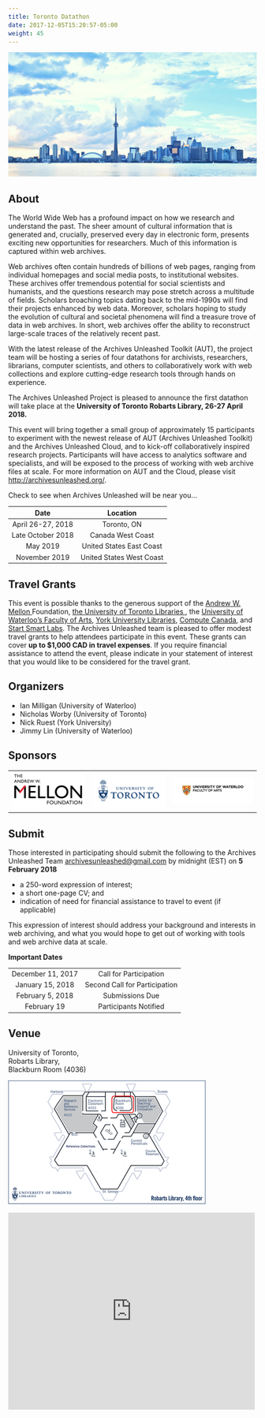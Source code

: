 ```yaml
---
title: Toronto Datathon
date: 2017-12-05T15:20:57-05:00
weight: 45
---
```


![Toronto Skyline](/images/toronto-skyline.png)

## About

The World Wide Web has a profound impact on how we research and understand the past. The sheer amount of cultural information that is generated and, crucially, preserved every day in electronic form, presents exciting new opportunities for researchers. Much of this information is captured within web archives.

Web archives often contain hundreds of billions of web pages, ranging from individual homepages and social media posts, to institutional websites. These archives offer tremendous potential for social scientists and humanists, and the questions research may pose stretch across a multitude of fields. Scholars broaching topics dating back to the mid-1990s will find their projects enhanced by web data. Moreover, scholars hoping to study the evolution of cultural and societal phenomena will find a treasure trove of data in web archives. In short, web archives offer the ability to reconstruct large-scale traces of the relatively recent past.

With the latest release of the Archives Unleashed Toolkit (AUT), the project team will be hosting a series of four datathons for archivists, researchers, librarians, computer scientists, and others to collaboratively work with web collections and explore cutting-edge research tools through hands on experience.

The Archives Unleashed Project is pleased to announce the first datathon will take place at the **University of Toronto Robarts Library, 26-27 April 2018.**

This event will bring together a small group of approximately 15 participants to experiment with the newest release of AUT (Archives Unleashed Toolkit) and the Archives Unleashed Cloud, and to kick-off collaboratively inspired research projects. Participants will have access to analytics software and specialists, and will be exposed to the process of working with web archive files at scale. For more information on AUT and the Cloud, please visit http://archivesunleashed.org/. 

Check to see when Archives Unleashed will be near you… 

|        Date       |         Location         |
|:-----------------:|:------------------------:|
| April 26-27, 2018 | Toronto, ON              |
| Late October 2018 | Canada West Coast        |
| May 2019          | United States East Coast |
| November 2019     | United States West Coast |

## Travel Grants

 This event is possible thanks to the generous support of the <a href="https://mellon.org/"> Andrew W. Mellon </a>Foundation, <a href="https://onesearch.library.utoronto.ca/about">the University of Toronto Libraries </a>, the <a href="https://uwaterloo.ca/arts/">University of Waterloo’s Faculty of Arts</a>, [York University Libraries](https://www.library.yorku.ca/web/), [Compute Canada](https://www.computecanada.ca), and [Start Smart Labs](http://www.startsmartlabs.com). The Archives Unleashed team is pleased to offer modest travel grants to help attendees participate in this event. These grants can cover **up to $1,000 CAD in travel expenses**. If you require financial assistance to attend the event, please indicate in your statement of interest that you would like to be considered for the travel grant.

## Organizers

* Ian Milligan (University of Waterloo)
* Nicholas Worby (University of Toronto)
* Nick Ruest (York University)
* Jimmy Lin (University of Waterloo)


## Sponsors

|                                              |                                    |                                             |
|----------------------------------------------|------------------------------------|---------------------------------------------|
| ![alt text](/images/mellon-logo-600x300.png) | ![alt text](/images/uoft-logo-600x200.png) | ![alt text](/images/waterloo-arts-logo-600x200.png) |

## Submit

Those interested in participating should submit the following to the Archives Unleashed Team [archivesunleashed@gmail.com](mailto:archivesunleashed@gmail.com) by midnight (EST) on **5 February 2018**

- a 250-word expression of interest;
- a short one-page CV; and
- indication of need for financial assistance to travel to event (if applicable)

This expression of interest should address your background and interests in web archiving, and what you would hope to get out of working with tools and web archive data at scale.

**Important Dates**

|                   |                               |
|:-----------------:|:-----------------------------:|
| December 11, 2017 | Call for Participation        |
| January 15, 2018   | Second Call for Participation |
| February 5, 2018  | Submissions Due               |
| February 19       | Participants Notified         | 


## Venue

University of Toronto,
<br>Robarts Library,
<br>Blackburn Room (4036)</br>

![Blackburn Room](/images/blackburn-room.png)<a href="robarts-library-floorplan.png">
<div class="mapouter"><div class="gmap_canvas"><iframe width="500" height="400" id="gmap_canvas" src="https://maps.google.com/maps?q=Robarts Library, 130 St George St, Toronto, ON M5S 1A5&t=&z=15&ie=UTF8&iwloc=&output=embed" frameborder="0" scrolling="no" marginheight="0" marginwidth="0"></div><style>.mapouter{overflow:hidden;height:600px;width:700px;}.gmap_canvas {background:none!important;height:600px;width:700px;}</style></div>






